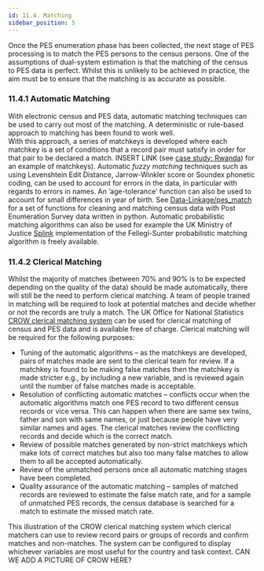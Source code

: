 ```yaml
---
id: 11.4. Matching
sidebar_position: 5
---
```


Once the PES enumeration phase has been collected, the next stage of PES processing is to match the PES persons to the census persons.
One of the assumptions of dual-system estimation is that the matching of the census to PES data is perfect. Whilst this is unlikely to be achieved in practice, the aim must be to ensure that the matching is as accurate as possible.

### 11.4.1 Automatic Matching

With electronic census and PES data, automatic matching techniques can be used to carry out most of the matching.  A deterministic or rule-based approach to matching has been found to work well.  
With this approach, a series of matchkeys is developed where each matchkey is a set of conditions that a record pair must satisfy in order for that pair to be declared a match. INSERT LINK (see [case study: Rwanda](Selected_Country_Experiences_PES.md)) for an example of matchkeys). 
Automatic *fuzzy matching* techniques such as using Levenshtein Edit Distance, Jarrow-Winkler score or Soundex phonetic coding, can be used to account for errors in the data, in particular with regards to errors in names.
An ’age-tolerance’ function can also be used to account for small differences in year of birth. See [Data-Linkage/pes_match](https://github.com/Data-Linkage/pes_match/tree/main) for a set of functions for cleaning and matching census data with Post Enumeration Survey data written in python.
Automatic probabilistic matching algorithms can also be used for example the UK Ministry of Justice [Splink](https://www.gov.uk/government/publications/joined-up-data-in-government-the-future-of-data-linking-methods/splink-mojs-open-source-library-for-probabilistic-record-linkage-at-scale)
implementation of the Fellegi-Sunter probabilistic matching algorithm is freely available.

### 11.4.2 Clerical Matching

Whilst the majority of matches (between 70% and 90% is to be expected depending on the quality of the data) should be made automatically, there will still be the need to perform clerical matching.
A team of people trained in matching will be required to look at potential matches and decide whether or not the records are truly a match. 
The UK Office for National Statistics [CROW clerical matching system](https://www.bing.com/ck/a?!&&p=b1a8a35dfe8b791fJmltdHM9MTcxODg0MTYwMCZpZ3VpZD0wY2VmM2U1ZS03NTE3LTZiNDYtMjU1NC0yYWZhNzRhYzZhNmImaW5zaWQ9NTIxNg&ptn=3&ver=2&hsh=3&fclid=0cef3e5e-7517-6b46-2554-2afa74ac6a6b&psq=CROW+clerical+matching+system&u=a1aHR0cHM6Ly9naXRodWIuY29tL0RhdGEtTGlua2FnZS9DbGVyaWNhbF9SZXNvbHV0aW9uX09ubGluZV9XaWRnZXQ&ntb=1)
can be used for clerical matching of census and PES data and is available free of charge. Clerical matching will be required for the following purposes:

  - Tuning of the automatic algorithms – as the matchkeys are developed, pairs of matches made are sent to the clerical team for review. If a matchkey is found to be making false matches then the matchkey is made stricter e.g., by including a new variable, and is reviewed again until the number of false matches made is acceptable.
  - Resolution of conflicting automatic matches – conflicts occur when the automatic algorithms match one PES record to two different census records or vice versa. This can happen when there are same sex twins, father and son with same names, or just because people have very similar names and ages. The clerical matches review the conflicting records and decide which is the correct match.
  - Review of possible matches generated by non-strict matchkeys which make lots of correct matches but also too many false matches to allow them to all be accepted automatically.
  - Review of the unmatched persons once all automatic matching stages have been completed.
  - Quality assurance of the automatic matching – samples of matched records are reviewed to estimate the false match rate, and for a sample of unmatched PES records, the census database is searched for a match to estimate the missed match rate.

This illustration of the CROW clerical matching system which clerical matchers can use to review record pairs or groups of records and confirm matches and non-matches. The system can be configured to display whichever variables are most useful for the country and task context. CAN WE ADD A PICTURE OF CROW HERE?


